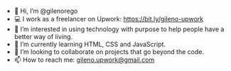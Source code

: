- 👋 Hi, I’m @gilenorego
- 💻 I work as a freelancer on Upwork: https://bit.ly/gileno-upwork
- 👀 I’m interested in using technology with purpose to help people have a better way of living.
- 🌱 I’m currently learning HTML, CSS and JavaScript.
- 💞️ I’m looking to collaborate on projects that go beyond the code.
- 📫 How to reach me: gileno.upwork@gmail.com

<!---
gilenorego/gilenorego is a ✨ special ✨ repository because its `README.md` (this file) appears on your GitHub profile.
You can click the Preview link to take a look at your changes.
--->
